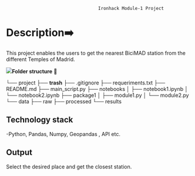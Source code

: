                                        Ironhack Module-1 Project
                                       
  
# **Description**➡️ 

This project enables the users to get the nearest BiciMAD station from the different Temples of Madrid.

<p align="left"><img src="https://pbs.twimg.com/media/EQimOZYXkAMCZfv?format=jpg&name=small%22%3E</p>



## **Folder structure** 📁
└── project
    ├── __trash__
    ├── .gitignore
    ├── requeriments.txt
    ├── README.md
    ├── main_script.py
    ├── notebooks
    │   ├── notebook1.ipynb
    │   └── notebook2.ipynb
    ├── package1
    │   ├── module1.py
    │   └── module2.py
    └── data
        ├── raw
        ├── processed
        └── results
        
        
## **Technology stack**

-Python, Pandas, Numpy, Geopandas , API etc.



## **Output** 
Select the desired place and get the closest station.











 


 

